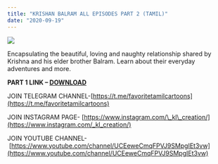 ```yaml
---
title: "KRISHAN BALRAM ALL EPISODES PART 2 (TAMIL)"
date: "2020-09-19"
---
```


[![](https://1.bp.blogspot.com/-iAEBkZHJCn8/XzkXvI_sdeI/AAAAAAAAAPQ/JDxWLDBVJ-MSCWzFWtwh929UxVuz2ZIKQCLcBGAsYHQ/s640/1170x658withlogo4.jpg)](https://1.bp.blogspot.com/-iAEBkZHJCn8/XzkXvI_sdeI/AAAAAAAAAPQ/JDxWLDBVJ-MSCWzFWtwh929UxVuz2ZIKQCLcBGAsYHQ/s1170/1170x658withlogo4.jpg)

Encapsulating the beautiful, loving and naughty relationship shared by Krishna and his elder brother Balram. Learn about their everyday adventures and more.

  

 **PART 1 LINK – [DOWNLOAD](https://mega.nz/file/Wg9EHawZ#Tr7Fca1WAHQ6zITmVxHtMP9Zn1MWUbYMfoir6HQ8Iz8)**

  

JOIN TELEGRAM CHANNEL-[https://t.me/favoritetamilcartoons](https://t.me/favoritetamilcartoons)

JOIN INSTAGRAM PAGE- [https://www.instagram.com/\_kl\_creation/](https://www.instagram.com/_kl_creation/)

JOIN YOUTUBE CHANNEL- [https://www.youtube.com/channel/UCEeweCmqFPVJ9SMpgIEt3vw](https://www.youtube.com/channel/UCEeweCmqFPVJ9SMpgIEt3vw)

